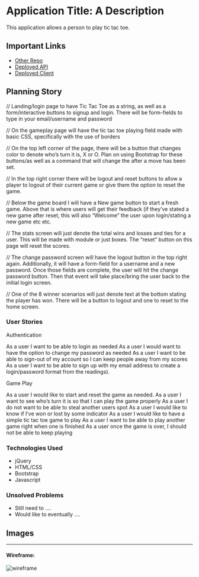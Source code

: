 # Application Title: A Description

This application allows a person to play tic tac toe.

## Important Links

- [Other Repo](www.link.com)
- [Deployed API](www.link.com)
- [Deployed Client](www.link.com)

## Planning Story
// Landing/login page to have Tic Tac Toe as a string, as well as a form/interactive buttons to signup and login. There will be form-fields to type in your email/username and password

// On the gameplay page will have the tic tac toe playing field made with basic CSS, specifically with the use of borders

// On the top left corner of the page, there will be a button that changes color to denote who’s turn it is, X or O. Plan on using Bootstrap for these buttons/as well as a command that will change the after a move has been set.

// In the top right corner there will be logout and reset buttons to allow a player to logout of their current game or give them the option to reset the game.

// Below the game board I will have a New game button to start a fresh game. Above that is where users will get their feedback (if they’ve stated a new game after reset, this will also “Welcome” the user upon login/stating a new game etc etc.

// The stats screen will just denote the total wins and losses and ties for a user. This will be made with module or just boxes. The “reset” button on this page will reset the scores.

// The change password screen will have the logout button in the top right again. Additionally, it will have a form-field for a username and a new password. Once those fields are complete, the user will hit the change password button. Then that event will take place/bring the user back to the initial login screen.

// One of the 8 winner scenarios will just denote text at the bottom stating the player has won. There will be a button to logout and one to reset to the home screen.

### User Stories

Authentication

As a user I want to be able to login as needed
As a user I would want to have the option to change my password as needed
As a user I want to be able to sign-out of my account so I can keep people away from my scores
As a user I want to be able to sign up with my email address to create a login/password format from the readings).

Game Play

As a user I would like to start and reset the game as needed.
As a user I want to see who’s turn it is so that I can play the game properly
As a user I do not want to be able to steal another users spot
As a user I would like to know if I’ve won or lost by some indicator
As a user I would like to have a simple tic tac toe game to play
As a user I want to be able to play another game right when one is finished
As a user once the game is over, I should not be able to keep playing

### Technologies Used

- jQuery
- HTML/CSS
- Bootstrap
- Javascript

### Unsolved Problems

- Still need to ....
- Would like to eventually ....

## Images

---

#### Wireframe:
![wireframe](https://lucidchart.zendesk.com/hc/article_attachments/360001080866/Facebook_Wireframe_-_New_Page.png)
